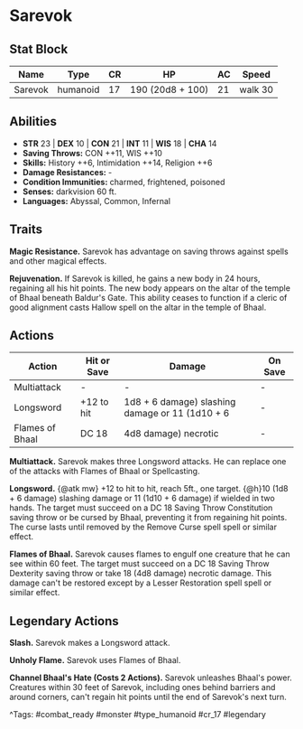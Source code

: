 # Sarevok

## Stat Block

| Name | Type | CR | HP | AC | Speed |
|------|------|----|----|----|-------|
| Sarevok | humanoid | 17 | 190 (20d8 + 100) | 21 | walk 30 |

## Abilities

- **STR** 23 | **DEX** 10 | **CON** 21 | **INT** 11 | **WIS** 18 | **CHA** 14
- **Saving Throws:** CON ++11, WIS ++10  
- **Skills:** History ++6, Intimidation ++14, Religion ++6  
- **Damage Resistances:** -  
- **Condition Immunities:** charmed, frightened, poisoned  
- **Senses:** darkvision 60 ft.  
- **Languages:** Abyssal, Common, Infernal

## Traits

**Magic Resistance.** Sarevok has advantage on saving throws against spells and other magical effects.

**Rejuvenation.** If Sarevok is killed, he gains a new body in 24 hours, regaining all his hit points. The new body appears on the altar of the temple of Bhaal beneath Baldur's Gate. This ability ceases to function if a cleric of good alignment casts Hallow spell on the altar in the temple of Bhaal.


## Actions

| Action | Hit or Save | Damage | On Save |
|--------|--------------|--------|----------|
| Multiattack | - | - | - |
| Longsword | +12 to hit | 1d8 + 6 damage) slashing damage or 11 (1d10 + 6 | - |
| Flames of Bhaal | DC 18 | 4d8 damage) necrotic | - |

**Multiattack.** Sarevok makes three Longsword attacks. He can replace one of the attacks with Flames of Bhaal or Spellcasting.

**Longsword.** {@atk mw} +12 to hit to hit, reach 5ft., one target. {@h}10 (1d8 + 6 damage) slashing damage or 11 (1d10 + 6 damage) if wielded in two hands. The target must succeed on a DC 18 Saving Throw Constitution saving throw or be cursed by Bhaal, preventing it from regaining hit points. The curse lasts until removed by the Remove Curse spell spell or similar effect.

**Flames of Bhaal.** Sarevok causes flames to engulf one creature that he can see within 60 feet. The target must succeed on a DC 18 Saving Throw Dexterity saving throw or take 18 (4d8 damage) necrotic damage. This damage can't be restored except by a Lesser Restoration spell spell or similar effect.

## Legendary Actions

**Slash.** Sarevok makes a Longsword attack.

**Unholy Flame.** Sarevok uses Flames of Bhaal.

**Channel Bhaal's Hate (Costs 2 Actions).** Sarevok unleashes Bhaal's power. Creatures within 30 feet of Sarevok, including ones behind barriers and around corners, can't regain hit points until the end of Sarevok's next turn.



^Tags: #combat_ready #monster #type_humanoid #cr_17 #legendary